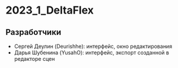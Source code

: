 # 2023_1_DeltaFlex

## Разработчики
* Сергей Деулин (Deurishhe): интерфейс, окно редактирования
* Дарья Шубенина (YusahO): интерфейс, экспорт созданной в редакторе сцен

